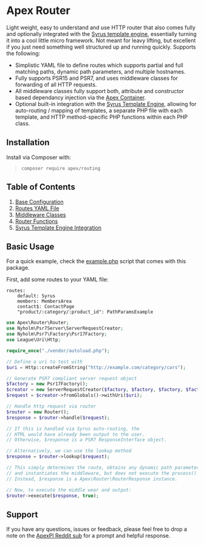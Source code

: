 
# Apex Router

Light weight, easy to understand and use HTTP router that also comes fully and optionally integrated with the [Syrus template engine](https://github.com/apexpl/syrus/), essentially turning it into a cool little micro framework.  Not meant for leavy lifting, but excellent if you just need something well structured up and running quickly.  Supports the following:

* Simplistic YAML file to define routes which supports partial and full matching paths, dynamic path parameters, and multiple hostnames.
* Fully supports PSR15 and PSR7, and uses middleware classes for forwarding of all HTTP requests.
* All middleware classes fully support both, attribute and constructor based dependancy injection via the [Apex Container](https://github.com/apexpl/container).
* Optional built-in integration with the [Syrus Template Engine](https://github.com/apexpl/syrus/), allowing for auto-routing / mapping of templates, a separate PHP file with each template, and HTTP method-specific PHP functions within each PHP class.


## Installation

Install via Composer with:

> `composer require apex/routing`


## Table of Contents

1. [Base Configuration](https://github.com/apexpl/router/blob/master/docs/config.md)
2. [Routes YAML File](https://github.com/apexpl/router/blob/master/docs/routes.md)
3. [Middleware Classes](https://github.com/apexpl/router/blob/master/docs/middleware.md)
4. [Router Functions](https://github.com/apexpl/router/blob/master/docs/functions.md)
5. [Syrus Template Engine Integration](https://github.com/apexpl/router/blob/master/docs/syrus.md)

## Basic Usage

For a quick example, check the [example.php](https://github.com/apexpl/router/blob/master/example.php) script that comes with this package.

First, add some routes to your YAML file:

~~~
routes:
    default: Syrus
    members: MembersArea
    contact$: ContactPage
    "product/:category/:product_id": PathParamsExample

~~~


~~~php
use Apex\Router\Router;
use Nyholm\Psr7Server\ServerRequestCreator;
use Nyholm\Psr7\Factory\Psr17Factory;
use League\Uri\Http;

require_once("./vendor/autoload.php");

// Define a uri to test with
$uri = Http::createFromString("http://example.com/category/cars");

// Generate PSR7 compliant server request object
$factory = new Psr17Factory();
$creator = new ServerRequestCreator($factory, $factory, $factory, $factory);
$request = $creator->fromGlobals()->withUri($uri);

// Handle http request via router
$router = new Router();
$response = $router->handle($request);

// If this is handled via Syrus auto-routing, the 
// HTML would have already been output to the user. 
// Otherwise, $response is a PSR7 ResponseInterface object.

// Alternatively, we can use the lookup method
$response = $router->lookup($request);

// This simply determines the route, obtains any dynamic path parameters, 
// and instantiates the middleware, but does not execute the process() method within it.
// Instead, $response is a Apex\Router\RouterResponse instance.

// Now, to execute the middle wear and output:
$router->execute($response, true);
~~~

## Support

If you have any questions, issues or feedback, please feel free to drop a note on the <a href="https://reddit.com/r/apexpl/">ApexPl Reddit sub</a> for a prompt and helpful response.

